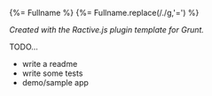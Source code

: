 {%= Fullname %}
{%= Fullname.replace(/./g,'=') %}

*Created with the Ractive.js plugin template for Grunt.*

TODO...

* write a readme
* write some tests
* demo/sample app